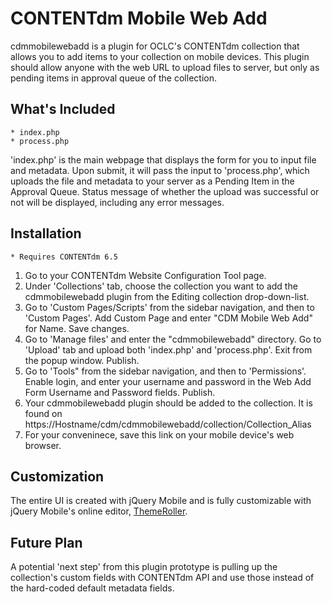 CONTENTdm Mobile Web Add
===============

cdmmobilewebadd is a plugin for OCLC's CONTENTdm collection that allows you to add items to your collection on mobile devices. This plugin should allow anyone with the web URL to upload files to server, but only as pending items in approval queue of the collection.


What's Included
--------------
    * index.php
    * process.php

'index.php' is the main webpage that displays the form for you to input file and metadata. Upon submit, it will pass the input to 'process.php', which uploads the file and metadata to your server as a Pending Item in the Approval Queue. 
Status message of whether the upload was successful or not will be displayed, including any error messages. 

Installation
---------------
    * Requires CONTENTdm 6.5

1. Go to your CONTENTdm Website Configuration Tool page.
2. Under 'Collections' tab, choose the collection you want to add the cdmmobilewebadd plugin from the Editing collection drop-down-list.
3. Go to 'Custom Pages/Scripts' from the sidebar navigation, and then to 'Custom Pages'. Add Custom Page and enter "CDM Mobile Web Add" for Name. Save changes.
4. Go to 'Manage files' and enter the "cdmmobilewebadd" directory. Go to 'Upload' tab and upload both 'index.php' and 'process.php'. Exit from the popup window. Publish.
5. Go to 'Tools" from the sidebar navigation, and then to 'Permissions'. Enable login, and enter your username and password in the Web Add Form Username and Password fields. Publish.
6. Your cdmmobilewebadd plugin should be added to the collection. It is found on https://Hostname/cdm/cdmmobilewebadd/collection/Collection_Alias
7. For your conveninece, save this link on your mobile device's web browser.

Customization
-----------------
The entire UI is created with jQuery Mobile and is fully customizable with jQuery Mobile's online editor, [ThemeRoller](http://jquerymobile.com/themeroller/).

Future Plan
----------------
A potential 'next step' from this plugin prototype is pulling up the collection's custom fields with CONTENTdm API and use those instead of the hard-coded default metadata fields. 
